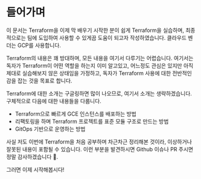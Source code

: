 # 들어가며

이 문서는 Terraform을 이제 막 배우기 시작한 분이 쉽게 Terraform을 실습하며, 최종적으로는 팀에 도입하여 사용할 수 있게끔 도움이 되고자 작성하였습니다.
클라우드 벤더는 GCP를 사용합니다.

Terraform의 내용은 꽤 방대하며, 모든 내용을 여기서 다루기는 어렵습니다. 
여기서는 독자가 Terraform이 어떤 역할을 하는지 이미 알고있고, 어느정도 관심은 있지만 아직 제대로 실습해보지 않은 상태임을 가정하고, 독자가 Terraform 사용에 대한 전반적인 감을 잡는 것을 목표로 합니다.

Terraform에 대한 소개는 구글링하면 많이 나오므로, 여기서 소개는 생략하겠습니다.
구체적으로 다음에 대한 내용들을 다룹니다.

- Terraform으로 빠르게 GCE 인스턴스를 배포하는 방법
- 리팩토링을 하며 Terraform 프로젝트를 표준 모듈 구조로 만드는 방법
- GitOps 기반으로 운영하는 방법

사실 저도 이번에 Terraform을 처음 공부하며 차근차근 정리해본 것이라, 이상하거나 잘못된 내용이 포함될 수 있습니다.
이런 부분을 발견하시면 Github 이슈나 PR 주시면 정말 감사하겠습니다 🙏.

그러면 이제 시작해봅시다!
